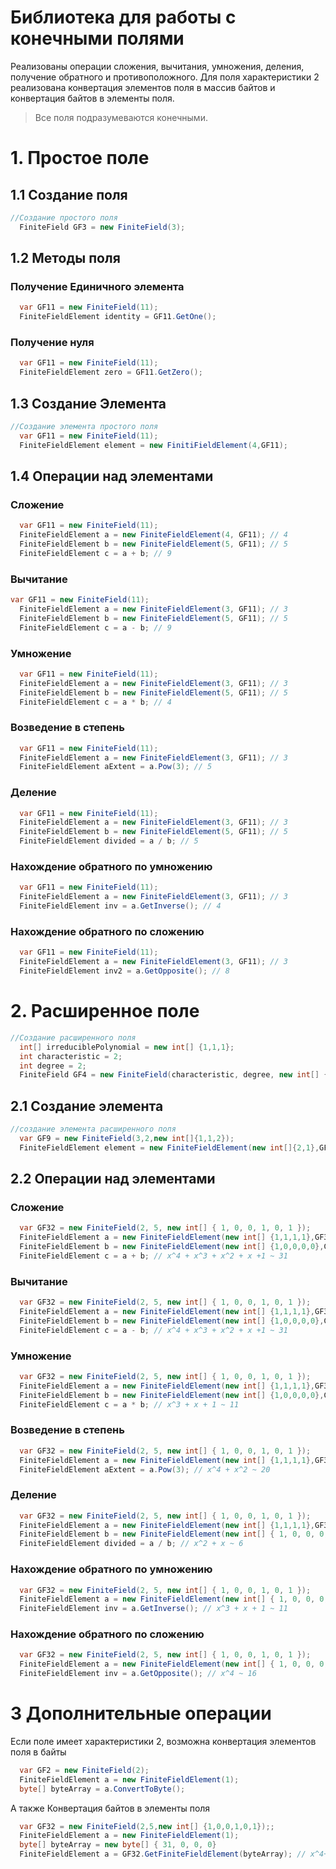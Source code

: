 # Библиотека для работы с конечными полями
Реализованы операции сложения, вычитания, умножения, деления, получение обратного и противоположного.
Для поля характеристики 2 реализована конвертация элементов поля в массив байтов и конвертация байтов в элементы поля.
> Все поля подразумеваются конечными.
# 1. Простое поле
## 1.1 Cоздание поля
```c#
//Создание простого поля
  FiniteField GF3 = new FiniteField(3);
```
## 1.2 Методы поля
### Получение Единичного элемента
```c#
  var GF11 = new FiniteField(11);
  FiniteFieldElement identity = GF11.GetOne();
```
### Получение нуля
```c#
  var GF11 = new FiniteField(11);
  FiniteFieldElement zero = GF11.GetZero();
```
## 1.3 Создание Элемента 
```c#
//Создание элемента простого поля
  var GF11 = new FiniteField(11);
  FiniteFieldElement element = new FinitiFieldElement(4,GF11);
```
## 1.4 Операции над элементами
### Сложение
```c#
  var GF11 = new FiniteField(11);
  FiniteFieldElement a = new FiniteFieldElement(4, GF11); // 4
  FiniteFieldElement b = new FiniteFieldElement(5, GF11); // 5
  FiniteFieldElement c = a + b; // 9
```
### Вычитание
```c#
var GF11 = new FiniteField(11);
  FiniteFieldElement a = new FiniteFieldElement(3, GF11); // 3
  FiniteFieldElement b = new FiniteFieldElement(5, GF11); // 5
  FiniteFieldElement c = a - b; // 9
```
### Умножение
```c#
  var GF11 = new FiniteField(11);
  FiniteFieldElement a = new FiniteFieldElement(3, GF11); // 3
  FiniteFieldElement b = new FiniteFieldElement(5, GF11); // 5
  FiniteFieldElement c = a * b; // 4 
```
### Возведение в степень
```c#
  var GF11 = new FiniteField(11);
  FiniteFieldElement a = new FiniteFieldElement(3, GF11); // 3
  FiniteFieldElement aExtent = a.Pow(3); // 5
```
### Деление
```c#
  var GF11 = new FiniteField(11);
  FiniteFieldElement a = new FiniteFieldElement(3, GF11); // 3
  FiniteFieldElement b = new FiniteFieldElement(5, GF11); // 5
  FiniteFieldElement divided = a / b; // 5
```
### Нахождение обратного по умножению
```c#
  var GF11 = new FiniteField(11);
  FiniteFieldElement a = new FiniteFieldElement(3, GF11); // 3
  FiniteFieldElement inv = a.GetInverse(); // 4
```
### Нахождение обратного по сложению
```c#
  var GF11 = new FiniteField(11);
  FiniteFieldElement a = new FiniteFieldElement(3, GF11); // 3
  FiniteFieldElement inv2 = a.GetOpposite(); // 8
```

# 2. Расширенное поле
```c#
//Создание расширенного поля
  int[] irreduciblePolynomial = new int[] {1,1,1};
  int characteristic = 2;
  int degree = 2;
  FiniteField GF4 = new FiniteField(characteristic, degree, new int[] { 1, 1, 1 }); 
```
## 2.1 Создание элемента
```c#
//создание элемента расширенного поля
  var GF9 = new FiniteField(3,2,new int[]{1,1,2});
  FiniteFieldElement element = new FiniteFieldElement(new int[]{2,1},GF9)
```
## 2.2 Операции над элементами
### Сложение
```c#
  var GF32 = new FiniteField(2, 5, new int[] { 1, 0, 0, 1, 0, 1 });
  FiniteFieldElement a = new FiniteFieldElement(new int[] {1,1,1,1},GF32); // x^3+x^2+x+1 ~ 15
  FiniteFieldElement b = new FiniteFieldElement(new int[] {1,0,0,0,0},GF32); // x^4 ~ 16
  FiniteFieldElement c = a + b; // x^4 + x^3 + x^2 + x +1 ~ 31
```
### Вычитание
```c#
  var GF32 = new FiniteField(2, 5, new int[] { 1, 0, 0, 1, 0, 1 });
  FiniteFieldElement a = new FiniteFieldElement(new int[] {1,1,1,1},GF32); // x^3+x^2+x+1 ~ 15
  FiniteFieldElement b = new FiniteFieldElement(new int[] {1,0,0,0,0},GF32); // x^4 ~ 16
  FiniteFieldElement c = a - b; // x^4 + x^3 + x^2 + x +1 ~ 31
```
### Умножение
```c#
  var GF32 = new FiniteField(2, 5, new int[] { 1, 0, 0, 1, 0, 1 });
  FiniteFieldElement a = new FiniteFieldElement(new int[] {1,1,1,1},GF32); // x^3+x^2+x+1 ~ 15
  FiniteFieldElement b = new FiniteFieldElement(new int[] {1,0,0,0,0},GF32); // x^4 ~ 16
  FiniteFieldElement c = a * b; // x^3 + x + 1 ~ 11
```
### Возведение в степень
```c#
  var GF32 = new FiniteField(2, 5, new int[] { 1, 0, 0, 1, 0, 1 });
  FiniteFieldElement a = new FiniteFieldElement(new int[] {1,1,1,1},GF32); // x^3+x^2+x+1 ~ 15
  FiniteFieldElement aExtent = a.Pow(3); // x^4 + x^2 ~ 20
```
### Деление
```c#
  var GF32 = new FiniteField(2, 5, new int[] { 1, 0, 0, 1, 0, 1 });
  FiniteFieldElement a = new FiniteFieldElement(new int[] {1,1,1,1},GF32); // x^3+x^2+x+1 ~ 15
  FiniteFieldElement b = new FiniteFieldElement(new int[] { 1, 0, 0, 0, 0 }, GF32); // x^4 ~ 16
  FiniteFieldElement divided = a / b; // x^2 + x ~ 6
```
### Нахождение обратного по умножению
```c#
  var GF32 = new FiniteField(2, 5, new int[] { 1, 0, 0, 1, 0, 1 });
  FiniteFieldElement a = new FiniteFieldElement(new int[] { 1, 0, 0, 0, 0 }, GF32); // x^4 ~ 16
  FiniteFieldElement inv = a.GetInverse(); // x^3 + x + 1 ~ 11
```
### Нахождение обратного по сложению
```c#
  var GF32 = new FiniteField(2, 5, new int[] { 1, 0, 0, 1, 0, 1 });
  FiniteFieldElement a = new FiniteFieldElement(new int[] { 1, 0, 0, 0, 0 }, GF32); // x^4 ~ 16
  FiniteFieldElement inv = a.GetOpposite(); // x^4 ~ 16
```
# 3 Дополнительные операции
Если поле имеет характеристики 2, возможна конвертация элементов поля в байты
```c#
  var GF2 = new FiniteField(2);
  FiniteFieldElement a = new FiniteFieldElement(1);
  byte[] byteArray = a.ConvertToByte();
```
А также Конвертация байтов в элементы поля
```c#
  var GF32 = new FiniteField(2,5,new int[] {1,0,0,1,0,1});;
  FiniteFieldElement a = new FiniteFieldElement(1);
  byte[] byteArray = new byte[] { 31, 0, 0, 0}
  FiniteFieldElement a = GF32.GetFiniteFieldElement(byteArray); // x^4+x^3+x^2+x+1 ~ 31
```
